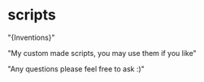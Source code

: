 # scripts

"{Inventions}"

"My custom made scripts, you may use them if you like"

"Any questions please feel free to ask :)"
